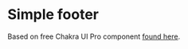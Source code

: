 # Simple footer

Based on free Chakra UI Pro component [found here](https://pro.chakra-ui.com/components/free#simple-footer).
